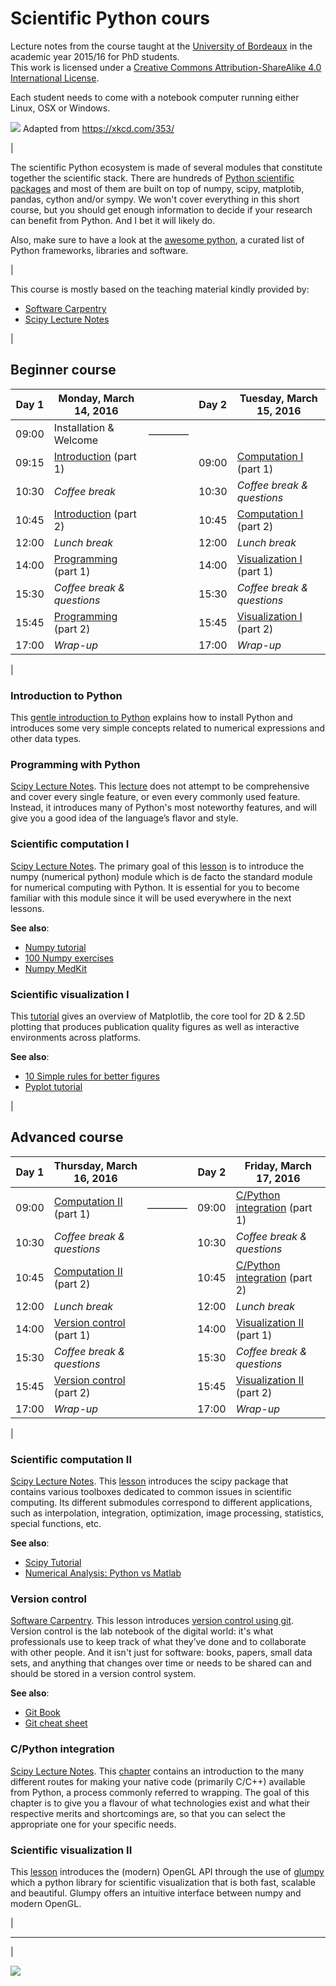 ﻿# Scientific Python cours

Lecture notes from the course taught at the [University of Bordeaux](http://www.u-bordeaux.com) in the academic year 2015/16 for PhD students.  
This work is licensed under a <a rel="license" href="http://creativecommons.org/licenses/by-sa/4.0/">Creative Commons Attribution-ShareAlike 4.0 International License</a>.  

Each student needs to come with a notebook computer running either Linux, OSX or Windows.  

![](XKCD.png)
Adapted from https://xkcd.com/353/

|

The scientific Python ecosystem is made of several modules that constitute
together the scientific stack. There are hundreds of
[Python scientific packages](https://pypi.python.org/pypi?:action=browse&c=385)
and most of them are built on top of numpy, scipy, matplotib, pandas, cython
and/or sympy. We won't cover everything in this short course, but you should
get enough information to decide if your research can benefit from Python. And
I bet it will likely do.

Also, make sure to have a look at the [awesome python](https://github.com/vinta/awesome-python), a curated list of Python frameworks, libraries and software.

|

This course is mostly based on the teaching material kindly provided by:

* [Software Carpentry]
* [Scipy Lecture Notes]



|

Beginner course
-------------------------------------------------------------------------------

Day 1 | Monday, March 14, 2016     |          | Day 2 | Tuesday, March 15, 2016 
----- | ---------------------------| -------- | ----- | ----------------------------------------
09:00 | Installation & Welcome     | –––––––– |       | 
09:15 | [Introduction]() (part 1)  |          | 09:00 | [Computation I]() (part 1)
10:30 | *Coffee break*             |          | 10:30 | *Coffee break & questions*
10:45 | [Introduction]()  (part 2) |          | 10:45 | [Computation I]() (part 2)
12:00 | *Lunch break*              |          | 12:00 | *Lunch break*
14:00 | [Programming]() (part 1)   |          | 14:00 | [Visualization I]() (part 1)
15:30 | *Coffee break & questions* |          | 15:30 | *Coffee break & questions*
15:45 | [Programming]() (part 2)   |          | 15:45 | [Visualization I]() (part 2)
17:00 | *Wrap-up*                  |          | 17:00 | *Wrap-up*

|

### Introduction to Python

This [gentle introduction to Python](introduction.md) explains how to install
Python and introduces some very simple concepts related to numerical
expressions and other data types.

### Programming with Python

[Scipy Lecture Notes]. This
[lecture](http://www.scipy-lectures.org/intro/language/python_language.html)
does not attempt to be comprehensive and cover every single feature, or even
every commonly used feature. Instead, it introduces many of Python's most
noteworthy features, and will give you a good idea of the language’s flavor and
style.


### Scientific computation I

[Scipy Lecture Notes]. The primary goal of this
[lesson](http://www.scipy-lectures.org/intro/numpy/index.html) is to introduce
the numpy (numerical python) module which is de facto the standard module for
numerical computing with Python. It is essential for you to become familiar
with this module since it will be used everywhere in the next lessons.

**See also**:

  * [Numpy tutorial](https://github.com/rougier/numpy-tutorial)
  * [100 Numpy exercises](https://github.com/rougier/numpy-100)
  * [Numpy MedKit](http://mentat.za.net/numpy/numpy_advanced_slides/)

### Scientific visualization I

This [tutorial](https://github.com/rougier/matplotlib-tutorial) gives an
overview of Matplotlib, the core tool for 2D & 2.5D plotting that produces
publication quality figures as well as interactive environments across
platforms.

**See also**:

  * [10 Simple rules for better figures](http://journals.plos.org/ploscompbiol/article?id=10.1371/journal.pcbi.1003833)
  * [Pyplot tutorial](http://matplotlib.org/users/pyplot_tutorial.html)
  
  
|

Advanced course
-------------------------------------------------------------------------------

Day 1 | Thursday, March 16, 2016    |          | Day 2 | Friday, March 17, 2016 
----- | --------------------------- | -------- | ----- | ----------------------------------------
09:00 | [Computation II]() (part 1) | –––––––– | 09:00 | [C/Python integration]() (part 1)
10:30 | *Coffee break & questions*  |          | 10:30 | *Coffee break & questions*
10:45 | [Computation II]() (part 2) |          | 10:45 | [C/Python integration]() (part 2)
12:00 | *Lunch break*               |          | 12:00 | *Lunch break*
14:00 | [Version control]() (part 1)|          | 14:00 | [Visualization II]() (part 1)
15:30 | *Coffee break & questions*  |          | 15:30 | *Coffee break & questions*
15:45 | [Version control]() (part 2)|          | 15:45 | [Visualization II]() (part 2)
17:00 | *Wrap-up*                   |          | 17:00 | *Wrap-up*

|

### Scientific computation II

[Scipy Lecture Notes]. This
[lesson](http://www.scipy-lectures.org/intro/scipy.html) introduces the scipy
package that contains various toolboxes dedicated to common issues in
scientific computing. Its different submodules correspond to different
applications, such as interpolation, integration, optimization, image
processing, statistics, special functions, etc.

**See also**:

  * [Scipy Tutorial](http://docs.scipy.org/doc/scipy/reference/tutorial/)
  * [Numerical Analysis: Python vs Matlab](http://hyperpolyglot.org/numerical-analysis)


### Version control

[Software Carpentry]. This lesson introduces
[version control using git](http://swcarpentry.github.io/git-novice/01-basics.html). Version
control is the lab notebook of the digital world: it's what professionals use
to keep track of what they’ve done and to collaborate with other people. And it
isn't just for software: books, papers, small data sets, and anything that
changes over time or needs to be shared can and should be stored in a version
control system.

**See also**:

  * [Git Book](https://git-scm.com/book/en/v2)
  * [Git cheat sheet](https://training.github.com/kit/downloads/github-git-cheat-sheet.pdf)


### C/Python integration

[Scipy Lecture Notes]. This
[chapter](http://www.scipy-lectures.org/advanced/interfacing_with_c/interfacing_with_c.html)
contains an introduction to the many different routes for making your native
code (primarily C/C++) available from Python, a process commonly referred to
wrapping. The goal of this chapter is to give you a flavour of what
technologies exist and what their respective merits and shortcomings are, so
that you can select the appropriate one for your specific needs.


### Scientific visualization II

This
[lesson](http://glumpy.readthedocs.org/en/latest/tutorial/introduction.html)
introduces the (modern) OpenGL API through the use of [glumpy](http://glumpy.github.io) 
which a python library for scientific visualization that is both fast, scalable and beautiful.
Glumpy offers an intuitive interface between numpy and modern OpenGL.


|

----

|

![](PhD-Comics.png)


<!----------------------------- External links ------------------------------->
[Python]:     http://www.python.org
[Numpy]:      http://www.numpy.org
[Scipy]:      http://www.scipy.org
[Pandas]:     http://pandas.pydata.org
[Matplotlib]: http://matplotlib.org
[IPython]:    http://ipython.org
[Jupyter]:    http://jupyter.org
[Git]:        https://git-scm.com
[OpenGL]:     https://www.opengl.org
[Glumpy]:     https://glumpy.github.io
[Bokeh]:      https://bokeh.org
[Cython]:     http://cython.org
[Software Carpentry]:  http://software-carpentry.org
[Scipy Lecture Notes]: http://www.scipy-lectures.org
<!---------------------------------------------------------------------------->
